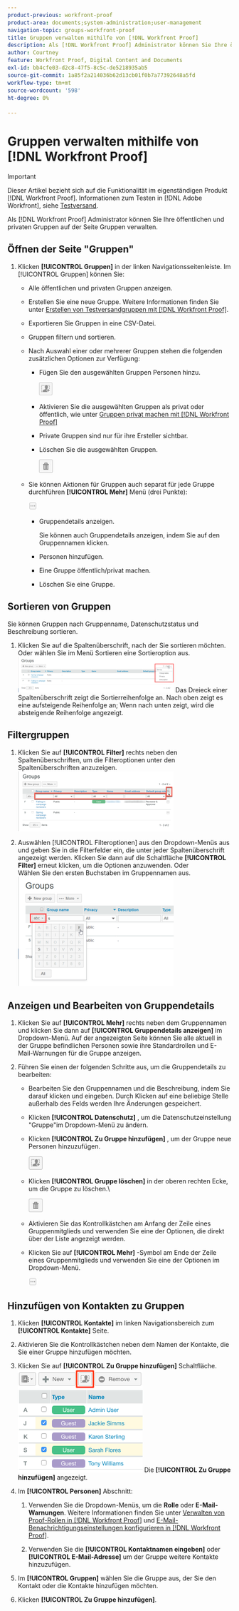 ```yaml
---
product-previous: workfront-proof
product-area: documents;system-administration;user-management
navigation-topic: groups-workfront-proof
title: Gruppen verwalten mithilfe von [!DNL Workfront Proof]
description: Als [!DNL Workfront Proof] Administrator können Sie Ihre öffentlichen und privaten Gruppen auf der Seite Gruppen verwalten.
author: Courtney
feature: Workfront Proof, Digital Content and Documents
exl-id: bb4cfe03-d2c8-47f5-8c5c-de5218935ab5
source-git-commit: 1a85f2a214036b62d13cb01f0b7a77392648a5fd
workflow-type: tm+mt
source-wordcount: '598'
ht-degree: 0%

---
```


# Gruppen verwalten mithilfe von [!DNL Workfront Proof]

>[!IMPORTANT]
>
>Dieser Artikel bezieht sich auf die Funktionalität im eigenständigen Produkt [!DNL Workfront Proof]. Informationen zum Testen in [!DNL Adobe Workfront], siehe [Testversand](../../../review-and-approve-work/proofing/proofing.md).

Als [!DNL Workfront Proof] Administrator können Sie Ihre öffentlichen und privaten Gruppen auf der Seite Gruppen verwalten.

## Öffnen der Seite &quot;Gruppen&quot;

1. Klicken **[!UICONTROL Gruppen]** in der linken Navigationsseitenleiste.
Im [!UICONTROL Gruppen] können Sie:

   * Alle öffentlichen und privaten Gruppen anzeigen.
   * Erstellen Sie eine neue Gruppe. Weitere Informationen finden Sie unter [Erstellen von Testversandgruppen mit [!DNL Workfront Proof]](../../../workfront-proof/wp-mnguserscontacts/groups/create-proofing-groups.md).
   * Exportieren Sie Gruppen in eine CSV-Datei.
   * Gruppen filtern und sortieren.
   * Nach Auswahl einer oder mehrerer Gruppen stehen die folgenden zusätzlichen Optionen zur Verfügung:

      * Fügen Sie den ausgewählten Gruppen Personen hinzu.

         ![Groups_page-add_people_btn.png](assets/groups-page-add-people-btn-30x29.png)

      * Aktivieren Sie die ausgewählten Gruppen als privat oder öffentlich, wie unter [Gruppen privat machen mit [!DNL Workfront Proof]](../../../workfront-proof/wp-mnguserscontacts/groups/make-groups-private.md)
      * Private Gruppen sind nur für ihre Ersteller sichtbar.
      * Löschen Sie die ausgewählten Gruppen.

         ![](assets/trash-button.png)
   * Sie können Aktionen für Gruppen auch separat für jede Gruppe durchführen **[!UICONTROL Mehr]** Menü (drei Punkte):

      ![](assets/more-button-small.png)

      * Gruppendetails anzeigen.

         Sie können auch Gruppendetails anzeigen, indem Sie auf den Gruppennamen klicken.
      * Personen hinzufügen.
      * Eine Gruppe öffentlich/privat machen.
      * Löschen Sie eine Gruppe.


## Sortieren von Gruppen

Sie können Gruppen nach Gruppenname, Datenschutzstatus und Beschreibung sortieren.

1. Klicken Sie auf die Spaltenüberschrift, nach der Sie sortieren möchten.
Oder wählen Sie im Menü Sortieren eine Sortieroption aus.
   ![Groups_page-Sort_menu.png](assets/groups-page-sort-menu-350x80.png)
Das Dreieck einer Spaltenüberschrift zeigt die Sortierreihenfolge an. Nach oben zeigt es eine aufsteigende Reihenfolge an; Wenn nach unten zeigt, wird die absteigende Reihenfolge angezeigt.

## Filtergruppen

1. Klicken Sie auf **[!UICONTROL Filter]** rechts neben den Spaltenüberschriften, um die Filteroptionen unter den Spaltenüberschriften anzuzeigen.
   ![Group_page-filter_icon_and_options.png](assets/group-page-filter-icon-and-options-350x134.png)

1. Auswählen [!UICONTROL Filteroptionen] aus den Dropdown-Menüs aus und geben Sie in die Filterfelder ein, die unter jeder Spaltenüberschrift angezeigt werden. Klicken Sie dann auf die Schaltfläche **[!UICONTROL Filter]** erneut klicken, um die Optionen anzuwenden.
Oder\
   Wählen Sie den ersten Buchstaben im Gruppennamen aus.
   ![Groups_page-filtering_by_letter.png](assets/groups-page-filtering-by-letter-350x245.png)

## Anzeigen und Bearbeiten von Gruppendetails

1. Klicken Sie auf **[!UICONTROL Mehr]** rechts neben dem Gruppennamen und klicken Sie dann auf **[!UICONTROL Gruppendetails anzeigen]** im Dropdown-Menü.
Auf der angezeigten Seite können Sie alle aktuell in der Gruppe befindlichen Personen sowie ihre Standardrollen und E-Mail-Warnungen für die Gruppe anzeigen.

1. Führen Sie einen der folgenden Schritte aus, um die Gruppendetails zu bearbeiten:

   * Bearbeiten Sie den Gruppennamen und die Beschreibung, indem Sie darauf klicken und eingeben. Durch Klicken auf eine beliebige Stelle außerhalb des Felds werden Ihre Änderungen gespeichert.
   * Klicken **[!UICONTROL Datenschutz]** , um die Datenschutzeinstellung &quot;Gruppe&quot;im Dropdown-Menü zu ändern.
   * Klicken **[!UICONTROL Zu Gruppe hinzufügen]** , um der Gruppe neue Personen hinzuzufügen.

      ![Add_to_Group_btn.png](assets/add-to-group-btn.png)

   * Klicken **[!UICONTROL Gruppe löschen]** in der oberen rechten Ecke, um die Gruppe zu löschen.\

      ![Trash_button.png](assets/trash-button.png)

   * Aktivieren Sie das Kontrollkästchen am Anfang der Zeile eines Gruppenmitglieds und verwenden Sie eine der Optionen, die direkt über der Liste angezeigt werden.
   * Klicken Sie auf **[!UICONTROL Mehr]** -Symbol am Ende der Zeile eines Gruppenmitglieds und verwenden Sie eine der Optionen im Dropdown-Menü.

      ![More_button_small.png](assets/more-button-small.png)

## Hinzufügen von Kontakten zu Gruppen

1. Klicken **[!UICONTROL Kontakte]** im linken Navigationsbereich zum **[!UICONTROL Kontakte]** Seite.

1. Aktivieren Sie die Kontrollkästchen neben dem Namen der Kontakte, die Sie einer Gruppe hinzufügen möchten.
1. Klicken Sie auf **[!UICONTROL Zu Gruppe hinzufügen]** Schaltfläche.
   ![](assets/screenshot-2018-04-06-15-27-17.png)
Die **[!UICONTROL Zu Gruppe hinzufügen]** angezeigt.

1. Im **[!UICONTROL Personen]** Abschnitt:

   1. Verwenden Sie die Dropdown-Menüs, um die **Rolle** oder **E-Mail-Warnungen**. Weitere Informationen finden Sie unter [Verwalten von Proof-Rollen in [!DNL Workfront Proof]](../../../workfront-proof/wp-work-proofsfiles/share-proofs-and-files/manage-proof-roles.md) und  [E-Mail-Benachrichtigungseinstellungen konfigurieren in [!DNL Workfront Proof]](../../../workfront-proof/wp-emailsntfctns/email-alerts/config-email-notification-settings-wp.md).

   1. Verwenden Sie die **[!UICONTROL Kontaktnamen eingeben]** oder **[!UICONTROL E-Mail-Adresse]** um der Gruppe weitere Kontakte hinzuzufügen.

1. Im **[!UICONTROL Gruppen]** wählen Sie die Gruppe aus, der Sie den Kontakt oder die Kontakte hinzufügen möchten.
1. Klicken **[!UICONTROL Zu Gruppe hinzufügen]**.
